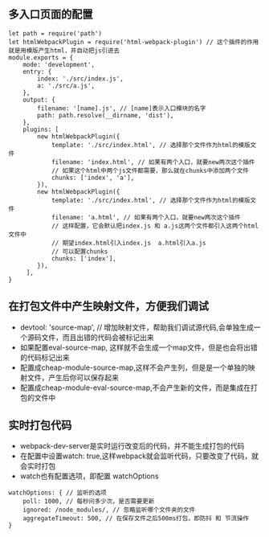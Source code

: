 ## 多入口页面的配置
```
let path = require('path')
let htmlWebpackPlugin = require('html-webpack-plugin') // 这个插件的作用就是用模版产生html，并自动把js引进去
module.exports = {
    mode: 'development',
    entry: {
        index: './src/index.js',
        a: './src/a.js',
    },
    output: {
        filename: '[name].js', // [name]表示入口模块的名字
        path: path.resolve(__dirname, 'dist'),
    },
    plugins: [
        new htmlWebpackPlugin({
            template: './src/index.html', // 选择那个文件作为html的模版文件
            filename: 'index.html', // 如果有两个入口，就要new两次这个插件
            // 如果这个html中两个js文件都需要，那么就在chunks中添加两个文件
            chunks: ['index', 'a'],
        }),
        new htmlWebpackPlugin({
            template: './src/index.html', // 选择那个文件作为html的模版文件
            filename: 'a.html', // 如果有两个入口，就要new两次这个插件
            // 这样配置，它会默认把index.js 和 a.js这两个文件都引入这两个html文件中
            // 期望index.html引入index.js  a.html引入a.js
            // 可以配置chunks
            chunks: ['index'],
        }),
     ],
}
```

## 在打包文件中产生映射文件，方便我们调试
- devtool: 'source-map', // 增加映射文件，帮助我们调试源代码,会单独生成一个源码文件，而且出错的代码会被标记出来
- 如果配置eval-source-map, 这样就不会生成一个map文件，但是也会将出错的代码标记出来
- 配置成cheap-module-source-map,这样不会产生列，但是是一个单独的映射文件，产生后你可以保存起来
- 配置成cheap-module-eval-source-map,不会产生新的文件，而是集成在打包的文件中


## 实时打包代码
- webpack-dev-server是实时运行改变后的代码，并不能生成打包的代码
- 在配置中设置watch: true,这样webpack就会监听代码，只要改变了代码，就会实时打包
- watch也有配置选项，即配置 watchOptions
```
watchOptions: { // 监听的选项
    poll: 1000, // 每秒问多少次，是否需要更新
    ignored: /node_modules/, // 忽略监听哪个文件夹的文件
    aggregateTimeout: 500, // 在保存文件之后500ms打包，即防抖 和 节流操作
}
```






